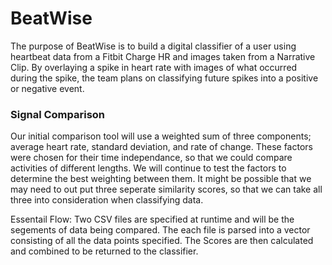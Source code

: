 # BeatWise
The purpose of BeatWise is to build a digital classifier of a user using heartbeat data from a Fitbit Charge HR and images taken from a Narrative Clip. By overlaying a spike in heart rate with images of what occurred during the spike, the team plans on classifying future spikes into a positive or negative event.


### Signal Comparison

Our initial comparison tool will use a weighted sum of three components; average heart rate, standard deviation, and rate of change. These factors were chosen for their time independance, so that we could compare activities of different lengths. We will continue to test the factors to determine the best weighting between them. It might be possible that we may need to out put three seperate similarity scores, so that we can take all three into consideration when classifying data.

Essentail Flow:
Two CSV files are specified at runtime and will be the segements of data being compared. The each file is parsed into a vector consisting of all the data points specified. The Scores are then calculated and combined to be returned to the classifier.
